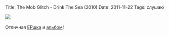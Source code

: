 Title: The Mob Glitch - Drink The Sea (2010)
Date: 2011-11-22
Tags: слушаю

<div class="text"><img src="http://dl.dropbox.com/u/140528/site/glitch_mob.jpg" /><br /><br />
Отличная <a href="http://www.discogs.com/Glitch-Mob-We-Can-Make-The-World-Stop/master/361791">EPшка</a> и <a href="http://www.discogs.com/Glitch-Mob-Drink-The-Sea/master/276827">альбом</a>!</div>